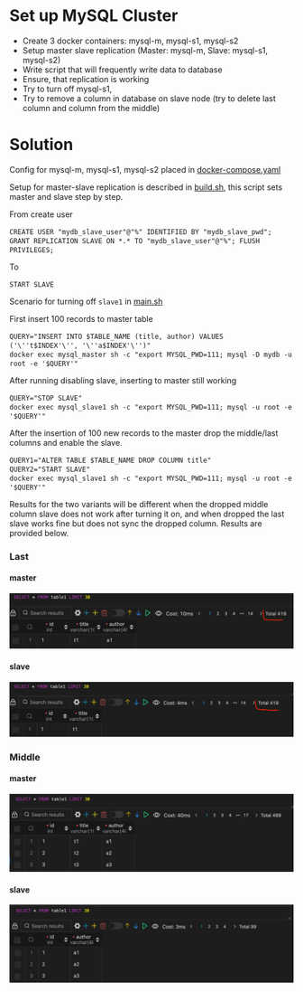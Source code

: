 # Set up MySQL Cluster

- Create 3 docker containers: mysql-m, mysql-s1, mysql-s2
- Setup master slave replication (Master: mysql-m, Slave: mysql-s1, mysql-s2)
- Write script that will frequently write data to database
- Ensure, that replication is working
- Try to turn off mysql-s1, 
- Try to remove a column in database on slave node (try to delete last column and column from the middle)

# Solution

Config for mysql-m, mysql-s1, mysql-s2 placed in [docker-compose.yaml](./docker-compose.yaml)

Setup for master-slave replication is described in [build.sh](./build.sh), this script sets master and slave step by step.

From create user 

```
CREATE USER "mydb_slave_user"@"%" IDENTIFIED BY "mydb_slave_pwd"; GRANT REPLICATION SLAVE ON *.* TO "mydb_slave_user"@"%"; FLUSH PRIVILEGES;
```

To 

```
START SLAVE
```

Scenario for turning off `slave1` in [main.sh](./main.sh)

First insert 100 records to master table

```
QUERY="INSERT INTO $TABLE_NAME (title, author) VALUES ('\''t$INDEX'\'', '\''a$INDEX'\'')"
docker exec mysql_master sh -c "export MYSQL_PWD=111; mysql -D mydb -u root -e '$QUERY'"
```

After running disabling slave, inserting to master still working

```
QUERY="STOP SLAVE"
docker exec mysql_slave1 sh -c "export MYSQL_PWD=111; mysql -u root -e '$QUERY'"
```

After the insertion of 100 new records to the master drop the middle/last columns and enable the slave.

```
QUERY1="ALTER TABLE $TABLE_NAME DROP COLUMN title"
QUERY2="START SLAVE"
docker exec mysql_slave1 sh -c "export MYSQL_PWD=111; mysql -u root -e '$QUERY'"
```

Results for the two variants will be different when the dropped middle column slave does not work after turning it on, and when dropped the last slave works fine but does not sync the dropped column. Results are provided below.

### Last

#### master

![master-dropped-last](./assets/master-dropped-last.png)

#### slave 

![slave1-dropped-last](./assets/slave1-dropped-last.png)

### Middle

#### master

![master-dropped-middle](./assets/master-dropped-middle.png)

#### slave

![slave1-dropped-middle](./assets/slave1-dropped-middle.png)